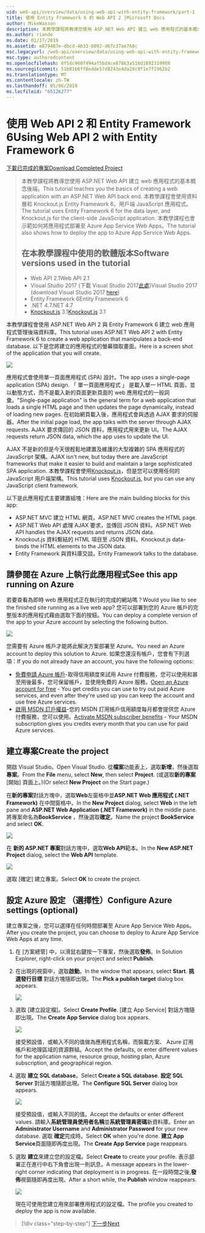 ```yaml
---
uid: web-api/overview/data/using-web-api-with-entity-framework/part-1
title: 使用 Entity Framework 6 的 Web API 2 |Microsoft Docs
author: MikeWasson
description: 本教學課程將教導您使用 ASP.NET Web API 建立 web 應用程式的基本概念後端。 本教學課程會使用 Entity Framework 6 的資料配置...
ms.author: riande
ms.date: 01/17/2019
ms.assetid: e879487e-dbcd-4b33-b092-d67c37ae768c
msc.legacyurl: /web-api/overview/data/using-web-api-with-entity-framework/part-1
msc.type: authoredcontent
ms.openlocfilehash: 0f5dc960f494af5bd4ce87863a510d1892319908
ms.sourcegitcommit: 51b01b6ff8edde57d8243e4da28c9f1e7f1962b2
ms.translationtype: MT
ms.contentlocale: zh-TW
ms.lasthandoff: 05/06/2019
ms.locfileid: "65126277"
---
```

# <a name="using-web-api-2-with-entity-framework-6"></a><span data-ttu-id="e1832-104">使用 Web API 2 和 Entity Framework 6</span><span class="sxs-lookup"><span data-stu-id="e1832-104">Using Web API 2 with Entity Framework 6</span></span>

[<span data-ttu-id="e1832-105">下載已完成的專案</span><span class="sxs-lookup"><span data-stu-id="e1832-105">Download Completed Project</span></span>](https://github.com/MikeWasson/BookService)

> <span data-ttu-id="e1832-106">本教學課程將教導您使用 ASP.NET Web API 建立 web 應用程式的基本概念後端。</span><span class="sxs-lookup"><span data-stu-id="e1832-106">This tutorial teaches you the basics of creating a web application with an ASP.NET Web API back end.</span></span> <span data-ttu-id="e1832-107">本教學課程會使用資料層和 Knockout.js Entity Framework 6，用戶端 JavaScript 應用程式。</span><span class="sxs-lookup"><span data-stu-id="e1832-107">The tutorial uses Entity Framework 6 for the data layer, and Knockout.js for the client-side JavaScript application.</span></span> <span data-ttu-id="e1832-108">本教學課程也會示範如何將應用程式部署至 Azure App Service Web Apps。</span><span class="sxs-lookup"><span data-stu-id="e1832-108">The tutorial also shows how to deploy the app to Azure App Service Web Apps.</span></span>
>
> ## <a name="software-versions-used-in-the-tutorial"></a><span data-ttu-id="e1832-109">在本教學課程中使用的軟體版本</span><span class="sxs-lookup"><span data-stu-id="e1832-109">Software versions used in the tutorial</span></span>
>
> - <span data-ttu-id="e1832-110">Web API 2.1</span><span class="sxs-lookup"><span data-stu-id="e1832-110">Web API 2.1</span></span>
> - <span data-ttu-id="e1832-111">Visual Studio 2017 (下載 Visual Studio 2017[此處](https://visualstudio.microsoft.com/downloads/?utm_medium=microsoft&utm_source=docs.microsoft.com&utm_campaign=button+cta&utm_content=download+vs2017))</span><span class="sxs-lookup"><span data-stu-id="e1832-111">Visual Studio 2017 (download Visual Studio 2017 [here](https://visualstudio.microsoft.com/downloads/?utm_medium=microsoft&utm_source=docs.microsoft.com&utm_campaign=button+cta&utm_content=download+vs2017))</span></span>
> - <span data-ttu-id="e1832-112">Entity Framework 6</span><span class="sxs-lookup"><span data-stu-id="e1832-112">Entity Framework 6</span></span>
> - <span data-ttu-id="e1832-113">.NET 4.7</span><span class="sxs-lookup"><span data-stu-id="e1832-113">.NET 4.7</span></span>
> - <span data-ttu-id="e1832-114">[Knockout.js](http://knockoutjs.com/) 3.1</span><span class="sxs-lookup"><span data-stu-id="e1832-114">[Knockout.js](http://knockoutjs.com/) 3.1</span></span>

<span data-ttu-id="e1832-115">本教學課程會使用 ASP.NET Web API 2 與 Entity Framework 6 建立 web 應用程式管理後端資料庫。</span><span class="sxs-lookup"><span data-stu-id="e1832-115">This tutorial uses ASP.NET Web API 2 with Entity Framework 6 to create a web application that manipulates a back-end database.</span></span> <span data-ttu-id="e1832-116">以下是您將建立的應用程式的螢幕擷取畫面。</span><span class="sxs-lookup"><span data-stu-id="e1832-116">Here is a screen shot of the application that you will create.</span></span>

[![](part-1/_static/image2.png)](part-1/_static/image1.png)

<span data-ttu-id="e1832-117">應用程式會使用單一頁面應用程式 (SPA) 設計。</span><span class="sxs-lookup"><span data-stu-id="e1832-117">The app uses a single-page application (SPA) design.</span></span> <span data-ttu-id="e1832-118">「 單一頁面應用程式 」 是載入單一 HTML 頁面，並以動態方式，而不是載入新的頁面更新頁面的 web 應用程式的一般詞彙。</span><span class="sxs-lookup"><span data-stu-id="e1832-118">"Single-page application" is the general term for a web application that loads a single HTML page and then updates the page dynamically, instead of loading new pages.</span></span> <span data-ttu-id="e1832-119">在初始網頁載入後，應用程式會與透過 AJAX 要求的伺服器。</span><span class="sxs-lookup"><span data-stu-id="e1832-119">After the initial page load, the app talks with the server through AJAX requests.</span></span> <span data-ttu-id="e1832-120">AJAX 要求傳回的 JSON 資料，應用程式用來更新 UI。</span><span class="sxs-lookup"><span data-stu-id="e1832-120">The AJAX requests return JSON data, which the app uses to update the UI.</span></span>

<span data-ttu-id="e1832-121">AJAX 不是新的但是今天很輕鬆地建置及維護的大型複雜的 SPA 應用程式的 JavaScript 架構。</span><span class="sxs-lookup"><span data-stu-id="e1832-121">AJAX isn't new, but today there are JavaScript frameworks that make it easier to build and maintain a large sophisticated SPA application.</span></span> <span data-ttu-id="e1832-122">本教學課程會使用[Knockout.js](http://knockoutjs.com/)，但是您可以使用任何的 JavaScript 用戶端架構。</span><span class="sxs-lookup"><span data-stu-id="e1832-122">This tutorial uses [Knockout.js](http://knockoutjs.com/), but you can use any JavaScript client framework.</span></span>

<span data-ttu-id="e1832-123">以下是此應用程式主要建置組塊：</span><span class="sxs-lookup"><span data-stu-id="e1832-123">Here are the main building blocks for this app:</span></span>

- <span data-ttu-id="e1832-124">ASP.NET MVC 建立 HTML 網頁。</span><span class="sxs-lookup"><span data-stu-id="e1832-124">ASP.NET MVC creates the HTML page.</span></span>
- <span data-ttu-id="e1832-125">ASP.NET Web API 處理 AJAX 要求，並傳回 JSON 資料。</span><span class="sxs-lookup"><span data-stu-id="e1832-125">ASP.NET Web API handles the AJAX requests and returns JSON data.</span></span>
- <span data-ttu-id="e1832-126">Knockout.js 資料繫結的 HTML 項目至 JSON 資料。</span><span class="sxs-lookup"><span data-stu-id="e1832-126">Knockout.js data-binds the HTML elements to the JSON data.</span></span>
- <span data-ttu-id="e1832-127">Entity Framework 與資料庫交談。</span><span class="sxs-lookup"><span data-stu-id="e1832-127">Entity Framework talks to the database.</span></span>

## <a name="see-this-app-running-on-azure"></a><span data-ttu-id="e1832-128">請參閱在 Azure 上執行此應用程式</span><span class="sxs-lookup"><span data-stu-id="e1832-128">See this app running on Azure</span></span>

<span data-ttu-id="e1832-129">若要查看為即時 web 應用程式正在執行的完成的網站嗎？</span><span class="sxs-lookup"><span data-stu-id="e1832-129">Would you like to see the finished site running as a live web app?</span></span> <span data-ttu-id="e1832-130">您可以部署到您的 Azure 帳戶的完整版本的應用程式藉由選取下面的按鈕。</span><span class="sxs-lookup"><span data-stu-id="e1832-130">You can deploy a complete version of the app to your Azure account by selecting the following button.</span></span>

[![](http://azuredeploy.net/deploybutton.png)](https://azuredeploy.net/?WT.mc_id=deploy_azure_aspnet&repository=https://github.com/tfitzmac/BookService)

<span data-ttu-id="e1832-131">您需要有 Azure 帳戶才能將此解決方案部署至 Azure。</span><span class="sxs-lookup"><span data-stu-id="e1832-131">You need an Azure account to deploy this solution to Azure.</span></span> <span data-ttu-id="e1832-132">如果您還沒有帳戶，您會有下列選項：</span><span class="sxs-lookup"><span data-stu-id="e1832-132">If you do not already have an account, you have the following options:</span></span>

- <span data-ttu-id="e1832-133">[免費申請 Azure 帳戶](https://azure.microsoft.com/pricing/free-trial/?WT.mc_id=A443DD604)-取得信用額度來試用 Azure 付費服務，您可以使用和甚至用後最多，您可保留帳戶，並使用免費的 Azure 服務。</span><span class="sxs-lookup"><span data-stu-id="e1832-133">[Open an Azure account for free](https://azure.microsoft.com/pricing/free-trial/?WT.mc_id=A443DD604) - You get credits you can use to try out paid Azure services, and even after they're used up you can keep the account and use free Azure services.</span></span>
- <span data-ttu-id="e1832-134">[啟用 MSDN 訂戶權益](https://azure.microsoft.com/pricing/member-offers/msdn-benefits-details/?WT.mc_id=A443DD604)-您的 MSDN 訂用帳戶信用額度每月都會提供您 Azure 付費服務，您可以使用。</span><span class="sxs-lookup"><span data-stu-id="e1832-134">[Activate MSDN subscriber benefits](https://azure.microsoft.com/pricing/member-offers/msdn-benefits-details/?WT.mc_id=A443DD604) - Your MSDN subscription gives you credits every month that you can use for paid Azure services.</span></span>

## <a name="create-the-project"></a><span data-ttu-id="e1832-135">建立專案</span><span class="sxs-lookup"><span data-stu-id="e1832-135">Create the project</span></span>

<span data-ttu-id="e1832-136">開啟 Visual Studio。</span><span class="sxs-lookup"><span data-stu-id="e1832-136">Open Visual Studio.</span></span> <span data-ttu-id="e1832-137">從**檔案**功能表上，選取**新增**，然後選取**專案**。</span><span class="sxs-lookup"><span data-stu-id="e1832-137">From the **File** menu, select **New**, then select **Project**.</span></span> <span data-ttu-id="e1832-138">(或選取**新的專案**[開始] 頁面上。)</span><span class="sxs-lookup"><span data-stu-id="e1832-138">(Or select **New Project** on the Start page.)</span></span>

<span data-ttu-id="e1832-139">在**新的專案**對話方塊中，選取**Web**左窗格中並**ASP.NET Web 應用程式 (.NET Framework)** 在中間窗格中。</span><span class="sxs-lookup"><span data-stu-id="e1832-139">In the **New Project** dialog, select **Web** in the left pane and **ASP.NET Web Application (.NET Framework)** in the middle pane.</span></span> <span data-ttu-id="e1832-140">將專案命名為**BookService** ，然後選取**確定**。</span><span class="sxs-lookup"><span data-stu-id="e1832-140">Name the project **BookService** and select **OK**.</span></span>

[![](part-1/_static/image11.png)](part-1/_static/image11.png)

<span data-ttu-id="e1832-141">在 **新的 ASP.NET 專案**對話方塊中，選取**Web API**範本。</span><span class="sxs-lookup"><span data-stu-id="e1832-141">In the **New ASP.NET Project** dialog, select the **Web API** template.</span></span>

[![](part-1/_static/image12.png)](part-1/_static/image12.png)

<span data-ttu-id="e1832-142">選取 [確定] 建立專案。</span><span class="sxs-lookup"><span data-stu-id="e1832-142">Select **OK** to create the project.</span></span>

## <a name="configure-azure-settings-optional"></a><span data-ttu-id="e1832-143">設定 Azure 設定 （選擇性）</span><span class="sxs-lookup"><span data-stu-id="e1832-143">Configure Azure settings (optional)</span></span>

<span data-ttu-id="e1832-144">建立專案之後，您可以選擇在任何時間部署至 Azure App Service Web Apps。</span><span class="sxs-lookup"><span data-stu-id="e1832-144">After you create the project, you can choose to deploy to Azure App Service Web Apps at any time.</span></span> 

1. <span data-ttu-id="e1832-145">在 [方案總管] 中，以滑鼠右鍵按一下專案，然後選取**發佈**。</span><span class="sxs-lookup"><span data-stu-id="e1832-145">In Solution Explorer, right-click on your project and select **Publish**.</span></span>

2. <span data-ttu-id="e1832-146">在出現的視窗中，選取**啟動**。</span><span class="sxs-lookup"><span data-stu-id="e1832-146">In the window that appears, select **Start**.</span></span> <span data-ttu-id="e1832-147">**挑選發行目標** 對話方塊隨即出現。</span><span class="sxs-lookup"><span data-stu-id="e1832-147">The **Pick a publish target** dialog box appears.</span></span>

   [![](part-1/_static/image14.png)](part-1/_static/image14.png)

3. <span data-ttu-id="e1832-148">選取 [建立設定檔]。</span><span class="sxs-lookup"><span data-stu-id="e1832-148">Select **Create Profile**.</span></span> <span data-ttu-id="e1832-149">[建立 App Service] 對話方塊隨即出現。</span><span class="sxs-lookup"><span data-stu-id="e1832-149">The **Create App Service** dialog box appears.</span></span>

   [![](part-1/_static/image15.png)](part-1/_static/image15.png)

   <span data-ttu-id="e1832-150">接受預設值，或輸入不同的值做為應用程式名稱，而裝載方案、 Azure 訂用帳戶和地理區域的資源群組。</span><span class="sxs-lookup"><span data-stu-id="e1832-150">Accept the defaults, or enter different values for the application name, resource group, hosting plan, Azure subscription, and geographical region.</span></span> 

4. <span data-ttu-id="e1832-151">選取 **建立 SQL database**。</span><span class="sxs-lookup"><span data-stu-id="e1832-151">Select **Create a SQL database**.</span></span> <span data-ttu-id="e1832-152">**設定 SQL Server**  對話方塊隨即出現。</span><span class="sxs-lookup"><span data-stu-id="e1832-152">The **Configure SQL Server** dialog box appears.</span></span> 

   [![](part-1/_static/image16.png)](part-1/_static/image16.png)

   <span data-ttu-id="e1832-153">接受預設值，或輸入不同的值。</span><span class="sxs-lookup"><span data-stu-id="e1832-153">Accept the defaults or enter different values.</span></span> <span data-ttu-id="e1832-154">請輸入**系統管理員使用者名稱**並**系統管理員密碼**新資料庫。</span><span class="sxs-lookup"><span data-stu-id="e1832-154">Enter an **Administrator Username** and **Administrator Password** for your new database.</span></span> <span data-ttu-id="e1832-155">選取 **確定**完成時。</span><span class="sxs-lookup"><span data-stu-id="e1832-155">Select **OK** when you're done.</span></span> <span data-ttu-id="e1832-156">**建立 App Service**頁面隨即再度出現。</span><span class="sxs-lookup"><span data-stu-id="e1832-156">The **Create App Service** page reappears.</span></span>

5. <span data-ttu-id="e1832-157">選取 **建立**來建立您的設定檔。</span><span class="sxs-lookup"><span data-stu-id="e1832-157">Select **Create** to create your profile.</span></span> <span data-ttu-id="e1832-158">表示部署正在進行中右下角會出現一則訊息。</span><span class="sxs-lookup"><span data-stu-id="e1832-158">A message appears in the lower-right corner indicating that deployment is in progress.</span></span> <span data-ttu-id="e1832-159">在一段時間之後,**發佈**視窗隨即再度出現。</span><span class="sxs-lookup"><span data-stu-id="e1832-159">After a short while, the **Publish** window reappears.</span></span>

    [![](part-1/_static/image17.png)](part-1/_static/image17.png)
   
    <span data-ttu-id="e1832-160">現在可使用您建立用來部署應用程式的設定檔。</span><span class="sxs-lookup"><span data-stu-id="e1832-160">The profile you created to deploy the app is now available.</span></span> 

> [!div class="step-by-step"]
> [<span data-ttu-id="e1832-161">下一步</span><span class="sxs-lookup"><span data-stu-id="e1832-161">Next</span></span>](part-2.md)
